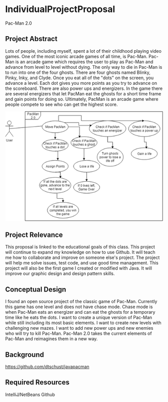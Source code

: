 # IndividualProjectProposal
  Pac-Man 2.0

## Project Abstract

  Lots of people, including myself, spent a lot of their childhood playing video games. One of the most iconic arcade games of all time, is Pac-Man. Pac-Man is an arcade game which requires the user to play as Pac-Man and advance from level to level without dying. The only way to die in Pac-Man is to run into one of the four ghosts. There are four ghosts named Blinky, Pinky, Inky, and Clyde. Once you eat all of the "dots" on the screen, you advance a level. Each dot gives you more points as you try to advance on the scoreboard. There are also power ups and energizers. In the game there are several energizers that let PacMan eat the ghosts for a short time frame and gain points for doing so. Ultimately, PacMan is an arcade game where people compete to see who can get the highest score.
  
![Use Case Image](RichardKemmerer_PacMan2.png)  
  
  
## Project Relevance  
  
  This proposal is linked to the educational goals of this class. This project will continue to expand my knowledge on how to use Github. It will teach me how to collaborate and improve on someone else's project. The project will help me solve issues, test code, and use good time management. This project will also be the first game I created or modified with Java. It will improve our graphic design and design pattern skills.
  
## Conceptual Design  
  
  I found an open source project of the classic game of Pac-Man. Currently this game has one level and does not have chase mode. Chase mode is when Pac-Man eats an energizer and can eat the ghosts for a temporary time like he eats the dots. I want to create a unique version of Pac-Man while still including its most basic elements. I want to create new levels with challenging new mazes. I want to add new power ups and new enemies who will try to kill Pac-Man. Pac-Man 2.0 takes the current elements of Pac-Man and reimagines them in a new way.
  
  
## Background 

  https://github.com/dtschust/javapacman 
  
  
## Required Resources  
  IntelliJ/NetBeans
  Github
